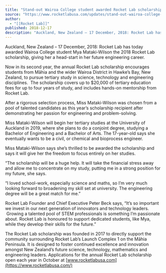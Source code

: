 ```yaml
---
title: "Stand-out Wairoa College student awarded Rocket Lab scholarship to pursue engineering future "
source: "https://www.rocketlabusa.com/updates/stand-out-wairoa-college-student-awarded-rocket-lab-scholarship-to-pursue-engineering-future/"
author:
  - "[[Rocket Lab]]"
published: 2018-12-17
description: "Auckland, New Zealand – 17 December, 2018: Rocket Lab has today awarded Wairoa College student Mya Mataki-Wilson the 2018 Rocket Lab scholarship, giving her a head-start in her future engineering career."
---
```

Auckland, New Zealand – 17 December, 2018: Rocket Lab has today awarded Wairoa College student Mya Mataki-Wilson the 2018 Rocket Lab scholarship, giving her a head-start in her future engineering career.

Now in its second year, the annual Rocket Lab scholarship encourages students from Māhia and the wider Wairoa District in Hawke’s Bay, New Zealand, to pursue tertiary study in science, technology and engineering disciplines.  The scholarship covers up to $20,000 of tertiary education fees for up to four years of study, and includes hands-on mentorship from Rocket Lab.

After a rigorous selection process, Miss Mataki-Wilson was chosen from a pool of talented candidates as this year’s scholarship recipient after demonstrating her passion for engineering and problem-solving.

Miss Mataki-Wilson will begin her tertiary studies at the University of Auckland in 2019, where she plans to do a conjoint degree, studying a Bachelor of Engineering and a Bachelor of Arts. The 17-year-old says she eventually wants to be a civil, or chemical and bioprocess engineer.

Miss Mataki-Wilson says she’s thrilled to be awarded the scholarship and says it will give her the freedom to focus entirely on her studies.

“The scholarship will be a huge help. It will take the financial stress away and allow me to concentrate on my study, putting me in a strong position for my future, she says.

“I loved school-work, especially science and maths, so I’m very much looking forward to broadening my skill set at university. The engineering degree will be a great match for me.”

Rocket Lab Founder and Chief Executive Peter Beck says, “It’s so important we invest in our next generation of innovators and technology leaders.  Growing a talented pool of STEM professionals is something I’m passionate about. Rocket Lab is honoured to support dedicated students, like Mya, while they develop their skills for the future.”

The Rocket Lab scholarship was founded in 2017 to directly support the community surrounding Rocket Lab’s Launch Complex 1 on the Māhia Peninsula. It is designed to foster continued excellence and innovation amongst New Zealand’s future science, technology, mathematics and engineering leaders. Applications for the annual Rocket Lab scholarship open each year in October at [www.rocketlabusa.com](https://www.rocketlabusa.com/)